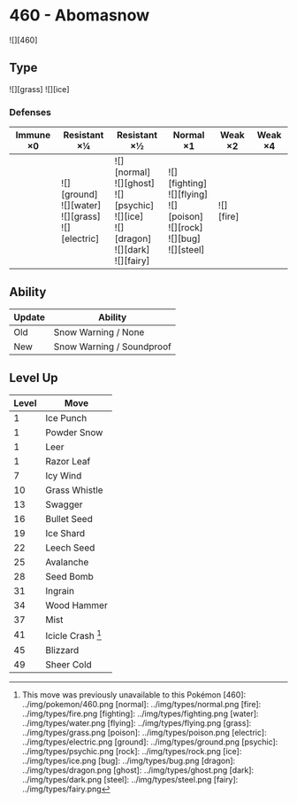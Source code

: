 # 460 - Abomasnow
![][460]

## Type

![][grass]  ![][ice]

### Defenses

Immune ×0 | Resistant ×¼ | Resistant ×½ | Normal ×1 | Weak ×2 | Weak ×4
---       | ---          | ---          | ---       | ---     | ---
| | ![][ground]<br> ![][water]<br> ![][grass]<br> ![][electric]<br> | ![][normal]<br> ![][ghost]<br> ![][psychic]<br> ![][ice]<br> ![][dragon]<br> ![][dark]<br> ![][fairy]<br> | ![][fighting]<br> ![][flying]<br> ![][poison]<br> ![][rock]<br> ![][bug]<br> ![][steel]<br> | ![][fire]<br> | 

## Ability

Update | Ability
---    | ---
Old    | Snow Warning / None
New    | Snow Warning / Soundproof

## Level Up

Level | Move
---   | ---
  1   | Ice Punch
  1   | Powder Snow
  1   | Leer
  1   | Razor Leaf
  7   | Icy Wind
 10   | Grass Whistle
 13   | Swagger
 16   | Bullet Seed
 19   | Ice Shard
 22   | Leech Seed
 25   | Avalanche
 28   | Seed Bomb
 31   | Ingrain
 34   | Wood Hammer
 37   | Mist
 41   | Icicle Crash [^1]
 45   | Blizzard
 49   | Sheer Cold

[^1]: This move was previously unavailable to this Pokémon
[460]: ../img/pokemon/460.png
[normal]: ../img/types/normal.png
[fire]: ../img/types/fire.png
[fighting]: ../img/types/fighting.png
[water]: ../img/types/water.png
[flying]: ../img/types/flying.png
[grass]: ../img/types/grass.png
[poison]: ../img/types/poison.png
[electric]: ../img/types/electric.png
[ground]: ../img/types/ground.png
[psychic]: ../img/types/psychic.png
[rock]: ../img/types/rock.png
[ice]: ../img/types/ice.png
[bug]: ../img/types/bug.png
[dragon]: ../img/types/dragon.png
[ghost]: ../img/types/ghost.png
[dark]: ../img/types/dark.png
[steel]: ../img/types/steel.png
[fairy]: ../img/types/fairy.png
